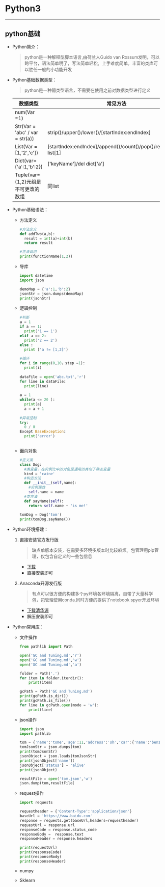 # Python3

-------------------

## python基础

- Python简介：

  > python是一种解释型脚本语言,由荷兰人Guido van Rossum发明，可以跨平台，语法简单明了，写法简单轻松，上手难度简单，丰富的类库可以胜任一般的小功能开发

- Python基础数据类型：

  > python是一种弱类型语言，不需要在使用之前对数据类型进行定义

  | 数据类型                            | 常见方法                                                     |
  | ----------------------------------- | ------------------------------------------------------------ |
  | num(Var =1)                         |                                                              |
  | Str(Var = 'abc' / var = str(a))     | strip()/upper()/lower()/[startIndex:endIndex]                |
  | List(Var = [1,'2','c'])             | [startIndex:endIndex]/append()/count()/pop()/reverse()/del list[1] |
  | Dict(var={'a':1,'b':2})             | ['keyName']/del dict['a']                                    |
  | Tuple(var=(1,2)元组是不可更改的数组 | 同list                                                       |

- Python基础语法：

  - 方法定义

    ```python
    #方法定义
    def addTwo(a,b):
      result = int(a)+int(b)
      return result
    
    #方法调用
    print(functionName(1,2))
    ```

  - 导库

    ```python
    import datetime
    import json
    
    demoMap = {'a':1,'b':2}
    jsonStr = json.dumps(demoMap)
    print(jsonStr)
    ```

  - 逻辑控制

    ```python
    #判断
    a = 1
    if a == 1:
      print('1 == 1')
    elif a == 2:
      print('2 == 2')
    else :
      print ('a != [1,2]')
      
    #循环
    for i in range(0,10，step =1):
      print(i)
      
    dataFile = open('abc.txt','r')
    for line in dataFile:
      print(line)
     
    a = 1
    while(a <= 20 ):
      print(a)
      a = a + 1
     
    #异常控制
    try:
      0 / 0
    Except BaseException:
      print('error')
      
    ```

  - 面向对象

    ```python
    #定义类
    class Dog:
      #类变量，在实例化中的对象是通用的类似于静态变量
      kind = 'caine'
      #构造方法
      def __init__(self,name):
        #实例属性
        self.name = name
      #类方法
      def sayName(self):
        return self.name + 'is me!'
        
    tomDog = Dog('tom')
    print(tomDog.sayName())
    ```
    
  
- Python环境搭建：

  1. 直接安装官方发行版

     > 缺点单版本安装，在需要多环境多版本时比较麻烦。包管理用pip管理，仅包含自定义的一些包信息

     - [下载](https://www.python.org/downloads/)
     - 直接安装即可

  2. Anaconda开源发行版

     > 有点可以很方便的构建多个py环境各环境隔离，自带了大量科学包，包管理使用conda.同时方便的提供了notebook spyer开发环境

     - [下载清华源](https://mirrors.tuna.tsinghua.edu.cn/anaconda/archive/)
     - 解压安装即可

- Python常用库：

  - 文件操作

    ```python
    from pathlib import Path
    
    open('GC and Tuning.md','r')
    open('GC and Tuning.md','w')
    open('GC and Tuning.md','a')
    
    folder = Path('.')
    for item in folder.iterdir():
        print(item)
    
    gcPath = Path('GC and Tuning.md')
    print(gcPath.is_dir())
    print(gcPath.is_file())
    for line in gcPath.open(mode = 'w'):
        print(line)
    ```

  - json操作

    ```python
    import json
    import pathlib
    
    tom = {'name':'tome','age':11,'address':'sh','car':{'name':'benze','speed':'200km/h'}}
    tomJsonStr = json.dumps(tom)
    print(tomJsonStr)
    jsonObject = json.loads(tomJsonStr)
    print(jsonObject['name'])
    jsonObject['status'] = 'alive'
    print(jsonObject)
    
    resultFile = open('tom.json','w')
    json.dump(tom,resultFile)
    ```

  - request操作

    ```python
    import requests
    
    requestheader = {'Content-Type':'application/json'}
    baseUrl = 'https://www.baidu.com'
    response = requests.get(baseUrl,headers=requestheader)
    requestUrl = response.url
    responseCode = response.status_code
    responseBody =  response.text
    responseHeader = response.headers
    
    print(requestUrl)
    print(responseCode)
    print(responseBody)
    print(responseHeader)
    ```

  - numpy

  - Sklearn